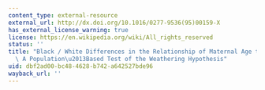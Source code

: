 ```yaml
---
content_type: external-resource
external_url: http://dx.doi.org/10.1016/0277-9536(95)00159-X
has_external_license_warning: true
license: https://en.wikipedia.org/wiki/All_rights_reserved
status: ''
title: "Black / White Differences in the Relationship of Maternal Age to Birthweight:\
  \ A Population\u2013Based Test of the Weathering Hypothesis"
uid: dbf2ad00-bc48-4628-b742-a642527bde96
wayback_url: ''
---
```

